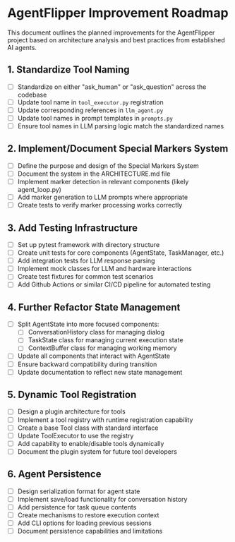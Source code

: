 # AgentFlipper Improvement Roadmap

This document outlines the planned improvements for the AgentFlipper project based on architecture analysis and best practices from established AI agents.

## 1. Standardize Tool Naming

- [ ] Standardize on either "ask_human" or "ask_question" across the codebase
- [ ] Update tool name in `tool_executor.py` registration
- [ ] Update corresponding references in `llm_agent.py`
- [ ] Update tool names in prompt templates in `prompts.py`
- [ ] Ensure tool names in LLM parsing logic match the standardized names

## 2. Implement/Document Special Markers System

- [ ] Define the purpose and design of the Special Markers System
- [ ] Document the system in the ARCHITECTURE.md file
- [ ] Implement marker detection in relevant components (likely agent_loop.py)
- [ ] Add marker generation to LLM prompts where appropriate
- [ ] Create tests to verify marker processing works correctly

## 3. Add Testing Infrastructure

- [ ] Set up pytest framework with directory structure
- [ ] Create unit tests for core components (AgentState, TaskManager, etc.)
- [ ] Add integration tests for LLM response parsing
- [ ] Implement mock classes for LLM and hardware interactions
- [ ] Create test fixtures for common test scenarios
- [ ] Add Github Actions or similar CI/CD pipeline for automated testing

## 4. Further Refactor State Management

- [ ] Split AgentState into more focused components:
  - [ ] ConversationHistory class for managing dialog
  - [ ] TaskState class for managing current execution state
  - [ ] ContextBuffer class for managing working memory
- [ ] Update all components that interact with AgentState
- [ ] Ensure backward compatibility during transition
- [ ] Update documentation to reflect new state management

## 5. Dynamic Tool Registration

- [ ] Design a plugin architecture for tools
- [ ] Implement a tool registry with runtime registration capability
- [ ] Create a base Tool class with standard interface
- [ ] Update ToolExecutor to use the registry
- [ ] Add capability to enable/disable tools dynamically
- [ ] Document the plugin system for future tool developers

## 6. Agent Persistence

- [ ] Design serialization format for agent state
- [ ] Implement save/load functionality for conversation history
- [ ] Add persistence for task queue contents
- [ ] Create mechanisms to restore execution context
- [ ] Add CLI options for loading previous sessions
- [ ] Document persistence capabilities and limitations